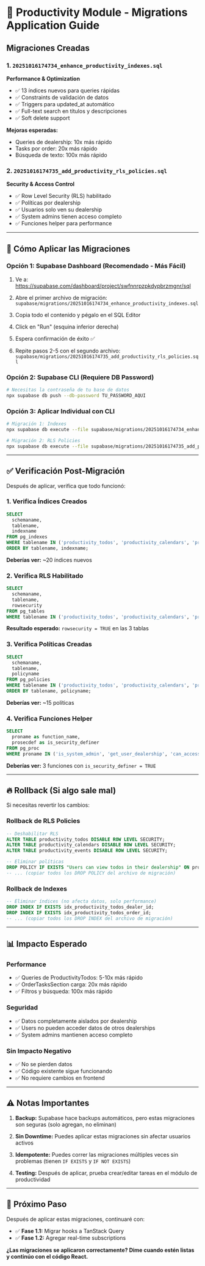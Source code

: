 # 🚀 Productivity Module - Migrations Application Guide

## Migraciones Creadas

### 1. `20251016174734_enhance_productivity_indexes.sql`
**Performance & Optimization**
- ✅ 13 índices nuevos para queries rápidas
- ✅ Constraints de validación de datos
- ✅ Triggers para updated_at automático
- ✅ Full-text search en títulos y descripciones
- ✅ Soft delete support

**Mejoras esperadas:**
- Queries de dealership: 10x más rápido
- Tasks por order: 20x más rápido
- Búsqueda de texto: 100x más rápido

### 2. `20251016174735_add_productivity_rls_policies.sql`
**Security & Access Control**
- ✅ Row Level Security (RLS) habilitado
- ✅ Políticas por dealership
- ✅ Usuarios solo ven su dealership
- ✅ System admins tienen acceso completo
- ✅ Funciones helper para performance

---

## 📝 Cómo Aplicar las Migraciones

### Opción 1: Supabase Dashboard (Recomendado - Más Fácil)

1. Ve a: https://supabase.com/dashboard/project/swfnnrpzpkdypbrzmgnr/sql

2. Abre el primer archivo de migración:
   `supabase/migrations/20251016174734_enhance_productivity_indexes.sql`

3. Copia todo el contenido y pégalo en el SQL Editor

4. Click en "Run" (esquina inferior derecha)

5. Espera confirmación de éxito ✅

6. Repite pasos 2-5 con el segundo archivo:
   `supabase/migrations/20251016174735_add_productivity_rls_policies.sql`

### Opción 2: Supabase CLI (Requiere DB Password)

```bash
# Necesitas la contraseña de tu base de datos
npx supabase db push --db-password TU_PASSWORD_AQUI
```

### Opción 3: Aplicar Individual con CLI

```bash
# Migración 1: Indexes
npx supabase db execute --file supabase/migrations/20251016174734_enhance_productivity_indexes.sql --db-url "postgresql://postgres:[PASSWORD]@db.swfnnrpzpkdypbrzmgnr.supabase.co:5432/postgres"

# Migración 2: RLS Policies
npx supabase db execute --file supabase/migrations/20251016174735_add_productivity_rls_policies.sql --db-url "postgresql://postgres:[PASSWORD]@db.swfnnrpzpkdypbrzmgnr.supabase.co:5432/postgres"
```

---

## ✅ Verificación Post-Migración

Después de aplicar, verifica que todo funcionó:

### 1. Verifica Índices Creados

```sql
SELECT
  schemaname,
  tablename,
  indexname
FROM pg_indexes
WHERE tablename IN ('productivity_todos', 'productivity_calendars', 'productivity_events')
ORDER BY tablename, indexname;
```

**Deberías ver:** ~20 índices nuevos

### 2. Verifica RLS Habilitado

```sql
SELECT
  schemaname,
  tablename,
  rowsecurity
FROM pg_tables
WHERE tablename IN ('productivity_todos', 'productivity_calendars', 'productivity_events');
```

**Resultado esperado:** `rowsecurity = TRUE` en las 3 tablas

### 3. Verifica Políticas Creadas

```sql
SELECT
  schemaname,
  tablename,
  policyname
FROM pg_policies
WHERE tablename IN ('productivity_todos', 'productivity_calendars', 'productivity_events')
ORDER BY tablename, policyname;
```

**Deberías ver:** ~15 políticas

### 4. Verifica Funciones Helper

```sql
SELECT
  proname as function_name,
  prosecdef as is_security_definer
FROM pg_proc
WHERE proname IN ('is_system_admin', 'get_user_dealership', 'can_access_dealership');
```

**Deberías ver:** 3 funciones con `is_security_definer = TRUE`

---

## 🔥 Rollback (Si algo sale mal)

Si necesitas revertir los cambios:

### Rollback de RLS Policies

```sql
-- Deshabilitar RLS
ALTER TABLE productivity_todos DISABLE ROW LEVEL SECURITY;
ALTER TABLE productivity_calendars DISABLE ROW LEVEL SECURITY;
ALTER TABLE productivity_events DISABLE ROW LEVEL SECURITY;

-- Eliminar políticas
DROP POLICY IF EXISTS "Users can view todos in their dealership" ON productivity_todos;
-- ... (copiar todos los DROP POLICY del archivo de migración)
```

### Rollback de Indexes

```sql
-- Eliminar índices (no afecta datos, solo performance)
DROP INDEX IF EXISTS idx_productivity_todos_dealer_id;
DROP INDEX IF EXISTS idx_productivity_todos_order_id;
-- ... (copiar todos los DROP INDEX del archivo de migración)
```

---

## 📊 Impacto Esperado

### Performance
- ✅ Queries de ProductivityTodos: 5-10x más rápido
- ✅ OrderTasksSection carga: 20x más rápido
- ✅ Filtros y búsqueda: 100x más rápido

### Seguridad
- ✅ Datos completamente aislados por dealership
- ✅ Users no pueden acceder datos de otros dealerships
- ✅ System admins mantienen acceso completo

### Sin Impacto Negativo
- ✅ No se pierden datos
- ✅ Código existente sigue funcionando
- ✅ No requiere cambios en frontend

---

## ⚠️ Notas Importantes

1. **Backup:** Supabase hace backups automáticos, pero estas migraciones son seguras (solo agregan, no eliminan)

2. **Sin Downtime:** Puedes aplicar estas migraciones sin afectar usuarios activos

3. **Idempotente:** Puedes correr las migraciones múltiples veces sin problemas (tienen `IF EXISTS` y `IF NOT EXISTS`)

4. **Testing:** Después de aplicar, prueba crear/editar tareas en el módulo de productividad

---

## 🎯 Próximo Paso

Después de aplicar estas migraciones, continuaré con:
- ✅ **Fase 1.1:** Migrar hooks a TanStack Query
- ✅ **Fase 1.2:** Agregar real-time subscriptions

**¿Las migraciones se aplicaron correctamente? Dime cuando estén listas y continúo con el código React.**












